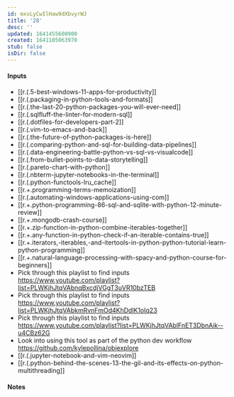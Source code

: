 ```yaml
---
id: mxvLyCwIlHaw9dXbvyrWJ
title: '28'
desc: ''
updated: 1641455600900
created: 1641105063970
stub: false
isDir: false
---
```


#### Inputs

- [[r.(.5-best-windows-11-apps-for-productivity]]
- [[r.(.packaging-in-python-tools-and-formats]]
- [[r.(.the-last-20-python-packages-you-will-ever-need]]
- [[r.(.sqlfluff-the-linter-for-modern-sql]]
- [[r.(.dotfiles-for-developers-part-2]]
- [[r.(.vim-to-emacs-and-back]]
- [[r.(.the-future-of-python-packages-is-here]]
- [[r.(.comparing-python-and-sql-for-building-data-pipelines]]
- [[r.(.data-engineering-battle-python-vs-sql-vs-visualcode]]
- [[r.(.from-bullet-points-to-data-storytelling]]
- [[r.(.pareto-chart-with-python]]
- [[r.(.nbterm-jupyter-notebooks-in-the-terminal]]
- [[r.(.python-functools-lru_cache]]
- [[r.+.programming-terms-memoization]]
- [[r.(.automating-windows-applications-using-com]]
- [[r.+.python-programming-86-sql-and-sqlite-with-python-12-minute-review]]
- [[r.+.mongodb-crash-course]]
- [[r.+.zip-function-in-python-combine-iterables-together]]
- [[r.+.any-function-in-python-check-if-an-iterable-contains-true]]
- [[r.+.iterators,-iterables,-and-itertools-in-python-python-tutorial-learn-python-programming]]
- [[r.+.natural-language-processing-with-spacy-and-python-course-for-beginners]]
- Pick through this playlist to find inputs <https://www.youtube.com/playlist?list=PLWKjhJtqVAbnqBxcdjVGgT3uVR10bzTEB>
- Pick through this playlist to find inputs <https://www.youtube.com/playlist?list=PLWKjhJtqVAbkmRvnFmOd4KhDdlK1oIq23>
- Pick through this playlist to find inputs <https://www.youtube.com/playlist?list=PLWKjhJtqVAblFnET3DbnAik--u4CBz62G>
- Look into using this tool as part of the python dev workflow <https://github.com/kylepollina/objexplore>
- [[r.(.jupyter-notebook-and-vim-neovim]]
- [[r.(.python-behind-the-scenes-13-the-gil-and-its-effects-on-python-multithreading]]

#### Notes

